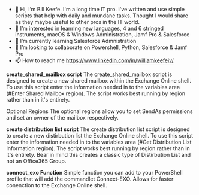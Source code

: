 - 👋 Hi, I’m Bill Keefe. I'm a long time IT pro. I've written and use simple scripts that help with daily and mundane tasks. Thought I would share as they maybe useful to other pros in the IT world. 
- 👀 I’m interested in leanring new languages, 4 and 6 stringed instruments, macOS & Windows Administration, Jamf Pro & Salesforce
- 🌱 I’m currently learning Salesforce Admnistration
- 💞️ I’m looking to collaborate on Powershell, Python, Salesforce & Jamf Pro
- 📫 How to reach me https://www.linkedin.com/in/williamkeefeiv/

<!---
billkeefe37/billkeefe37 is a ✨ special ✨ repository because its `README.md` (this file) appears on your GitHub profile.
You can click the Preview link to take a look at your changes.
--->

**create_shared_mailbox script**
The create_shared_mailbox script is designed to create a new shared mailbox within the Exchange Online shell. To use this script enter the information needed in to the variables area (#Enter Shared Mailbox region). The script works best running by region rather than in it's entirety. 

Optional Regions
The optional regions allow you to set SendAs permissions and set an owner of the mailbox respectively. 

**create distribution list script**
The create distribution list script is designed to create a new distirbution list the Exchange Online shell. To use this script enter the information needed in to the variables area (#Get Distribution List Information region). The script works best running by region rather than in it's entirety. Bear in mind this creates a classic type of Distirbution List and not an Office365 Group. 

**connect_exo Function**
Simple function you can add to your PowerShell profile that will add the commandlet Connect-EXO. Allows for faster conenction to the Exchange Online shell.  
